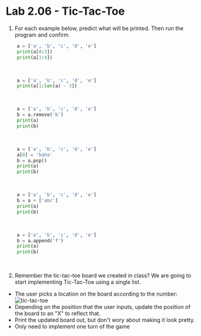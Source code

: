 # Lab 2.06 - Tic-Tac-Toe

1) For each example below, predict what will be printed. Then run the program and confirm. 

```python
    a = ['a', 'b', 'c', 'd', 'e']
    print(a[0:3])
    print(a[1:4])
```
<br>

```python
    a = ['a', 'b', 'c', 'd', 'e']
    print(a[1:len(a) - 3])
```

<br>
    
```python
    a = ['a', 'b', 'c', 'd', 'e']
    b = a.remove('b')
    print(a)
    print(b)
```
<br>
    
```python
    a = ['a', 'b', 'c', 'd', 'e']
    a[0] = 'haha'
    b = a.pop()
    print(a)
    print(b)
```
<br> 
    
```python
    a = ['a', 'b', 'c', 'd', 'e']
    b = a + ['abc']
    print(a)
    print(b)
```
<br>     
    
```python
    a = ['a', 'b', 'c', 'd', 'e']
    b = a.append('f')
    print(a)
    print(b)
```
<br> 

2) Remember the tic-tac-toe board we created in class? We are going to start implementing Tic-Tac-Toe using a single list.

* The user picks a location on the board according to the number: 
    ![tic-tac-toe](https://encrypted-tbn3.gstatic.com/images?q=tbn:ANd9GcRrA_MowUM-KZXl1CpkrQhi8W505dM3cxZG1787i9qFz8KefqFkIQ)
* Depending on the position that the user inputs, update the position of the board to an "X" to reflect that.
* Print the updated board out, but don't wory about making it look pretty.
* Only need to implement one turn of the game
